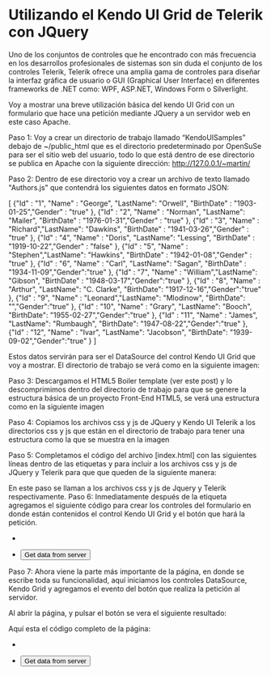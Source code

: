 # Utilizando el Kendo UI Grid de Telerik con JQuery

Uno de los conjuntos de controles que he encontrado con más frecuencia en los desarrollos profesionales de sistemas son sin duda el conjunto de los controles Telerik, Telerik ofrece una amplia gama de controles para diseñar la interfaz gráfica de usuario o GUI (Graphical User Interface) en diferentes frameworks de .NET como: WPF, ASP.NET, Windows Form o Silverlight.

Voy a mostrar una breve utilización básica del kendo UI Grid con un formulario que hace una petición mediante JQuery a un servidor web en este caso Apache.

Paso 1:
Voy a crear un directorio de trabajo llamado “KendoUISamples” debajo de ~/public_html que es el directorio predeterminado por OpenSuSe para ser el sitio web del usuario, todo lo que está dentro de ese directorio se publica en Apache con la siguiente dirección: http://127.0.0.1/~martin/



Paso 2:
Dentro de ese directorio voy a crear un archivo de texto llamado "Authors.js" que contendrá los siguientes datos en formato JSON:

   [
  {"Id" : "1",  "Name" : "George", "LastName": "Orwell",
  "BirthDate" : "1903-01-25","Gender" : "true" },
  {"Id" : "2",  "Name" : "Norman", "LastName": "Mailer",
  "BirthDate" : "1976-01-31","Gender" : "true" },
  {"Id" : "3",  "Name" : "Richard","LastName": "Dawkins",
  "BirthDate" : "1941-03-26","Gender" : "true" },
  {"Id" : "4",  "Name" : "Doris",  "LastName": "Lessing",
  "BirthDate" : "1919-10-22","Gender" : "false" },
  {"Id" : "5",  "Name" : "Stephen","LastName": "Hawkins",
  "BirthDate" : "1942-01-08","Gender" : "true" },
  {"Id" : "6",  "Name" : "Carl",   "LastName": "Sagan",
  "BirthDate" : "1934-11-09","Gender":"true" },
  {"Id" : "7",  "Name" : "William","LastName": "Gibson",
  "BirthDate" : "1948-03-17","Gender":"true" },
  {"Id" : "8",  "Name" : "Arthur", "LastName": "C. Clarke",
  "BirthDate": "1917-12-16","Gender":"true" },
  {"Id" : "9",  "Name" : "Leonard","LastName": "Mlodinow",
  "BirthDate": "","Gender":"true" },
  {"Id" : "10", "Name" : "Grary",  "LastName": "Booch",
  "BirthDate": "1955-02-27","Gender":"true" },
  {"Id" : "11", "Name" : "James",  "LastName": "Rumbaugh",
  "BirthDate": "1947-08-22","Gender":"true" },
  {"Id" : "12", "Name" : "Ivar",   "LastName": "Jacobson",
  "BirthDate": "1939-09-02","Gender":"true" }
  ]
      
Estos datos servirán para ser el DataSource del control Kendo UI Grid que voy a mostrar. El directorio de trabajo se verá como en la siguiente imagen:


Paso 3:
Descargamos el HTML5 Boiler template (ver este post) y lo descomprimimos dentro del directorio de trabajo para que se genere la estructura básica de un proyecto Front-End HTML5, se verá una estructura como en la siguiente imagen



Paso 4:
Copiamos los archivos css y js de JQuery y Kendo UI Telerik a los directorios css y js que están en el directorio de trabajo para tener una estructura como la que se muestra en la imagen



Paso 5:
Completamos el código del archivo [index.html] con las siguientes líneas dentro de las etiquetas <head> y </head> para incluir a los archivos css y js de JQuery y Telerik para que que queden de la siguiente manera:

 <head>  
   <meta charset="utf-8">  
   <meta http-equiv="x-ua-compatible" content="ie=edge">  
   <title>Kendo Grid example 1.0</title>  
   <link rel="stylesheet" href="css/kendo/kendo.common.min.css">  
      <link rel="stylesheet" href="css/kendo/kendo.bootstrap.min.css">  
      <script src="js/jquery-1.11.3.min.js"></script>  
      <script src="js/kendo.all.min.js"></script>  
      <script src="js/kendo.aspnetmvc.min.js"></script>  
   </head>  
En este paso se llaman a los archivos css y js de Jquery y Telerik respectivamente.
Paso 6:
Inmediatamente después de la etiqueta agregamos el siguiente código para crear los controles del formulario en donde están contenidos el control Kendo UI Grid y el botón que hará la petición.

 <p>  
 <ul>  
      <li><div id="grid"></div></li>  
      <li><div><button id="btnButton">Get data from server</button></div></li>  
 </ul>  
 </p>  
Paso 7:
Ahora viene la parte más importante de la página, en donde se escribe toda su funcionalidad, aquí iniciamos los controles DataSource, Kendo Grid y agregamos el evento del botón que realiza la petición al servidor.

 <script>  
      $(document).ready(function()  
      {  
           //init the kendo UI control  
           $("#grid").kendoGrid(  
                {  
                     height: 366,  
                     width: 300,  
                     pageable: false,  
                     sortable: false,  
                     columns: [  
                          { field: "Id", title: "id"},  
                          { field: "Name", title: "name"},  
                          { field: "LastName", title: "lastName"},  
                          { field: "BirthDate", title: "birthDate"},  
                     ]  
                });  
           //Attach the function to button  
           $("#btnButton").click(function(){  
                var url = "http://127.0.0.1/~martin/KendoUISamples/Authors.js";  
                var data = [];  
                $.getJSON(url,data,function(data,status){  
                          var dataSource = new kendo.data.DataSource({  
                               type: "json",  
                               data: data  
                          });  
                          dataSource.read();  
                          var grid = $("#grid").data("kendoGrid");  
                          grid.setDataSource(dataSource);  
                     }).error(function()  
                     {  
                     alert("some errors ")  
                     });  
                });  
      });  
  </script>  
Al abrir la página, y pulsar el botón se vera el siguiente resultado:



Aquí esta el código completo de la página:

 <!doctype html>  
 <html class="no-js" lang="">  
   <head>  
   <meta charset="utf-8">  
   <meta http-equiv="x-ua-compatible" content="ie=edge">  
   <title>Kendo Grid example 1.0</title>  
   <link rel="stylesheet" href="css/kendo/kendo.common.min.css">  
      <link rel="stylesheet" href="css/kendo/kendo.bootstrap.min.css">  
      <script src="js/jquery-1.11.3.min.js"></script>  
      <script src="js/kendo.all.min.js"></script>  
      <script src="js/kendo.aspnetmvc.min.js"></script>  
   </head>  
   <body>  
           <p>  
                <ul>  
                     <li><div id="grid"></div></li>  
                     <li><div><button id="btnButton">Get data from server</button></div></li>  
                </ul>  
           </p>  
           <script>  
      $(document).ready(function()  
      {  
           //init the kendo UI control  
           $("#grid").kendoGrid(  
                {  
                     height: 366,  
                     width: 300,  
                     pageable: false,  
                     sortable: false,  
                     columns: [  
                          { field: "Id", title: "id"},  
                          { field: "Name", title: "name"},  
                          { field: "LastName", title: "lastName"},  
                          { field: "BirthDate", title: "birthDate"},  
                     ]  
                });  
           //Attach the function to button  
           $("#btnButton").click(function(){  
                var url = "http://127.0.0.1/~martin/KendoUISamples/Authors.js";  
                var data = [];  
                $.getJSON(url,data,function(data,status){  
                          var dataSource = new kendo.data.DataSource({  
                               type: "json",  
                               data: data  
                          });  
                          dataSource.read();  
                          var grid = $("#grid").data("kendoGrid");  
                          grid.setDataSource(dataSource);  
                     }).error(function()  
                     {  
                     alert("some errors ")  
                     });  
                });  
      });  
  </script>  
   </body>  
 </html>  
